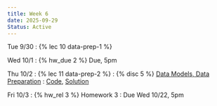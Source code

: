 ```yaml
---
title: Week 6
date: 2025-09-29
Status: Active
---
```


Tue 9/30
: {% lec 10 data-prep-1 %}

Wed 10/1
: {% hw_due 2 %} Due, 5pm

Thu 10/2
: {% lec 11 data-prep-2 %}
: {% disc 5 %} [Data Models, Data Preparation](https://drive.google.com/file/d/1rtd8mCmZ_XxDhO8s-HrZktUvkrmIxIIn/view?usp=sharing)
  : [Code](http://data101.datahub.berkeley.edu/hub/user-redirect/git-pull?repo=https%3A%2F%2Fgithub.com%2Fcal-data-eng%2Ffa25-materials&urlpath=tree%2Ffa25-materials%2Fdisc%2Fdisc05%2Fdisc05.ipynb&branch=main), [Solution](https://drive.google.com/file/d/1rkh-iiCOw8XODo-uhsduUnF4dlMj9672/view?usp=drive_link)

Fri 10/3
: {% hw_rel 3 %} Homework 3
  : Due Wed 10/22, 5pm
